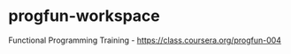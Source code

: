 # progfun-workspace
Functional Programming Training - https://class.coursera.org/progfun-004

  
  
